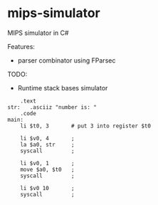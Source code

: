 # mips-simulator
MIPS simulator in C#

Features:
- parser combinator using FParsec

TODO:
- Runtime stack bases simulator

```Assembly
    .text
str:   .asciiz "number is: "
    .code
main:
    li $t0, 3       # put 3 into register $t0
    
    li $v0, 4       ;
    la $a0, str     ;
    syscall         ;
    
    li $v0, 1       ;
    move $a0, $t0   ;
    syscall         ;
    
    li $v0 10       ;
    syscall         ;

```
